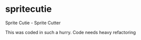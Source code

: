 spritecutie
===========

Sprite Cutie - Sprite Cutter

This was coded in such a hurry.
Code needs heavy refactoring

